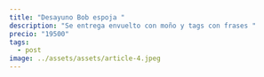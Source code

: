 ```yaml
---
title: "Desayuno Bob espoja "
description: "Se entrega envuelto con moño y tags con frases "
precio: "19500"
tags:
  - post
image: ../assets/assets/article-4.jpeg
---
```

